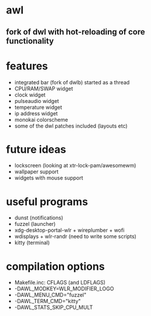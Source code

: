 # awl
## fork of dwl with hot-reloading of core functionality

# features
* integrated bar (fork of dwlb) started as a thread
* CPU/RAM/SWAP widget
* clock widget
* pulseaudio widget
* temperature widget
* ip address widget
* monokai colorscheme
* some of the dwl patches included (layouts etc)

# future ideas
* lockscreen (looking at xtr-lock-pam/awesomewm)
* wallpaper support
* widgets with mouse support

# useful programs
* dunst (notifications)
* fuzzel (launcher)
* xdg-desktop-portal-wlr + wireplumber + wofi
* wdisplays + wlr-randr (need to write some scripts)
* kitty (terminal)

# compilation options
* Makefile.inc: CFLAGS (and LDFLAGS)
* -DAWL_MODKEY=WLR_MODIFIER_LOGO
* -DAWL_MENU_CMD=\"fuzzel\"
* -DAWL_TERM_CMD=\"kitty\"
* -DAWL_STATS_SKIP_CPU_MULT

